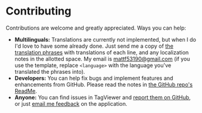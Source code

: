 # Contributing

Contributions are welcome and greatly appreciated. Ways you can help:

* **Multilinguals:** Translations are currently not implemented, but when I do I'd love to have some already done. Just send me a copy of [the translation phrases](https://raw.githubusercontent.com/tagviewer/tagviewer/main/translatorphrases.txt) with translations of each line, and any localization notes in the allotted space. My email is [mattf53190@gmail.com](mailto:mattf53190@gmail.com?subject=TagViewer%3A%20Translation%20in%20%3Clanguage%3E) \(if you use the template, replace `<language>` with the language you've translated the phrases into\).
* **Developers:** You can help fix bugs and implement features and enhancements from GitHub. Please read the notes in [the GitHub repo's ReadMe](https://github.com/tagviewer/tagviewer/blob/main/README.md).
* **Anyone:** You can find issues in TagViewer and [report them on GitHub](https://github.com/tagviewer/tagviewer/issues/new), or just [email me feedback](mailto:mattf53190@gmail.com?subject=TagViewer:%20My%20Feedback) on the application.

